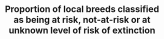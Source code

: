 ---
data_non_statistical: true
goal_meta_link: http://unstats.un.org/sdgs/files/metadata-compilation/Metadata-Goal-2.pdf
goal_meta_link_page: 12
graph: null
graph_status_notes: unk
graph_title: Proportion of local breeds classified as being at risk, not-at-risk or
  at unknown level of risk of extinction
graph_type: null
graph_type_description: ERS does not have this.
has_metadata: true
indicator: 2.5.2
indicator_definition: "The indicator presents the percentage of livestock breeds classified\
  \ as being at risk, not at risk or of unknown risk of extinctions at a certain moment\
  \ in time, as well as the trends for those percentages. The indicator is based on\
  \ the most up to date data contained in FAO's Global Databank for Animal Genetic\
  \ Resources DAD-IS (http://dad.fao.org/) at the time of calculation. Risk classes\
  \ are defined based population sizes of breeds reported to DAD-IS. The risk class\
  \ is considered to be \"unknown\" if (i) no population sizes are reported or (ii)\
  \ the most recent population size reported refers to a year more than 10- years\
  \ before the year of calculation (10 year cut off point). Links to official definitions/descriptions\
  \ of the indicator are reported below: The indicator is one out of a set of 3 sub-indicators\
  \ which are defined in the document CGRFA/WG-AnGR-7/12/7 \"Targets and indicators\
  \ for animal genetic resources\" (http://www.fao.org/docrep/meeting/026/me514e.pdf)\
  \ and that are endorsed in their current form by Commission on Genetic Resources\
  \ for Food and Agriculture at its the 14th Session (see par 28 CRRFA-14/13/Report\
  \ at http://www.fao.org/docrep/meeting/028/mg538e.pdf). The indicator serves to\
  \ monitor the implementation of the Global Plan of Action for Animal Genetic Resources.\
  \ In this respect the indicator is presented in the \"Status and Trends of Animal\
  \ Genetic Rescources-2014\" (see http://www.fao.org/3/a-mm278e.pdf). This indicator\
  \ is also proposed for the Target 15.5 under SDG, and it serves also as an indicator\
  \ for the Aichi Target 13 \"Genetic Diversity of Terrestrial Domesticated Animals\"\
  \ under the Convention on Biological Diversity (CBD). It is described on the webpage\
  \ of the Biodiversity Indicators Partnership (BIP), a network of organizations which\
  \ have come together to provide the most up-to date biodiversity information possible\
  \ for tracking progress towards the Aichi Targets (http://www.bipindicators.net/domesticatedanimals).\
  \ Further, it is presented in the Global Biodiversity Outlook 4, page 91 (see http://www.cbd.int/gbo/gbo4/publication/gbo4-en-lr.pdf)\
  \ which is an output of the processes under the CBD. Risk classes are defined as\
  \ follows: \textinct: a breed is categorized as extinct when there are no breeding\
  \ males or breeding females remaining. Nevertheless, genetic material might have\
  \ been cryo-conserved which would allow recreation of the breed. In reality, extinction\
  \ may be realized well before the loss of the last animal or genetic material. \t\
  critical: a breed is categorized as critical if the total number of breeding females\
  \ is less than or equal to 100 or the total number of breeding males is less than\
  \ or equal to five; or the overall population size is less than or equal to 120\
  \ and decreasing and the percentage of females being bred to males of the same breed\
  \ is below 80 percent, and it is not classified as extinct. \tcritical-maintained:\
  \ are those critical populations for which active conservation programmes are in\
  \ place or populations are maintained by commercial companies or research institutions.\
  \ \tendangered: a breed is categorized as endangered if the total number of breeding\
  \ females is greater than 100 and less than or equal to 1 000 or the total number\
  \ of breeding males is less than or equal to 20 and greater than five; or the overall\
  \ population size is greater than 80 and less than 100 and increasing and the percentage\
  \ of females being bred to males of the same breed is above 80 percent; or the overall\
  \ population size is greater than 1 000 and less than or equal to 1 200 and decreasing\
  \ and the percentage of females being bred to males of the same breed is below 80\
  \ percent, and it is not assigned to any of above categories. \tendangered-maintained:\
  \ are those endangered populations for which active conservation programmes are\
  \ in place or populations are maintained by commercial companies or research institutions.\
  \ \tbreed at risk: a breed that has been classified as either critical, critical-maintained,\
  \ endangered, or endangered-maintained."
indicator_name: Proportion of local breeds classified as being at risk, not-at-risk
  or at unknown level of risk of extinction
indicator_sort_order: 02-05-02
indicator_variable: null
layout: indicator
permalink: /2-5-2/
published: true
reporting_status: notstarted
sdg_goal: 2
source_active_1: true
source_notes_1: null
source_title_1: null
target: By 2020, maintain the genetic diversity of seeds, cultivated plants and farmed
  and domesticated animals and their related wild species, including through soundly
  managed and diversified seed and plant banks at the national, regional and international
  levels, and ensure access to and fair and equitable sharing of benefits arising
  from the utilization of genetic resources and associated traditional knowledge,
  as internationally agreed
target_id: '2.5'
title: Proportion of local breeds classified as being at risk, not-at-risk or at unknown
  level of risk of extinction
un_custodial_agency: 'FAO (Partnering Agencies: UNEP)'
un_designated_tier: '1'
variable_description: null
variable_notes: null
---